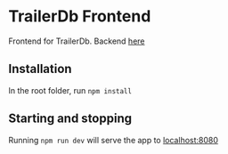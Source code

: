 # TrailerDb Frontend

Frontend for TrailerDb. Backend [here](http://github.com/makrandgupta/trailerdb-backend)

## Installation

In the root folder, run `npm install`

## Starting and stopping

Running `npm run dev` will serve the app to [localhost:8080](localhost:8080)
